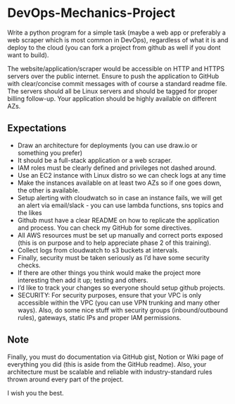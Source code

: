 # DevOps-Mechanics-Project

Write a python program for a simple task (maybe a web app or preferably a web scraper which is most common in DevOps), regardless of what it is and deploy to the cloud (you can fork a project from github as well if you dont want to build). 

The website/application/scraper would be accessible on HTTP and HTTPS servers over the public internet. Ensure to push the application to GitHub with clear/concise commit messages with of course a standard readme file. The servers should all be Linux servers and should be tagged for proper billing follow-up. Your application should be highly available on different AZs. 

## Expectations

- Draw an architecture for deployments (you can use draw.io or something you prefer)
- It should be a full-stack application or a web scraper.
- IAM roles must be clearly defined and privileges not dashed around. 
- Use an EC2 instance with Linux distro so we can check logs at any time 
- Make the instances available on at least two AZs so if one goes down, the other is available.
- Setup alerting with cloudwatch so in case an instance fails, we will get an alert via email/slack - you can use lambda functions, sns topics and the likes
- Github must have a clear README on how to replicate the application and process. You can check my GitHub for some directives.
- All AWS resources must be set up manually and correct ports exposed (this is on purpose and to help appreciate phase 2 of this training).
- Collect logs from cloudwatch to s3 buckets at intervals.
- Finally, security must be taken seriously as I’d have some security checks. 
- If there are other things you think would make the project more interesting then add it up; testing and others.  
- I’d like to track your changes so everyone should setup github projects. 
- SECURITY: For security purposes, ensure that your VPC is only accessible within the VPC (you can use VPN trunking and many other ways). Also, do some nice stuff with security groups (inbound/outbound rules), gateways, static IPs and proper IAM permissions. 

## Note

Finally, you must do documentation via GitHub gist, Notion or Wiki page of everything you did (this is aside from the GitHub readme). Also, your architecture must be scalable and reliable with industry-standard rules thrown around every part of the project. 

I wish you the best. 
